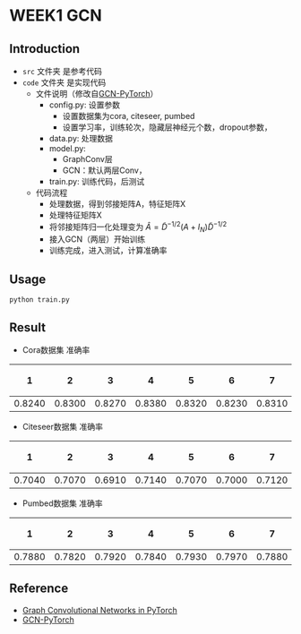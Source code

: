 # WEEK1 GCN
## Introduction
- `src` 文件夹 是参考代码
- `code` 文件夹 是实现代码
  - 文件说明（修改自[GCN-PyTorch](https://github.com/dragen1860/GCN-PyTorch)）
    - config.py: 设置参数
      - 设置数据集为cora, citeseer, pumbed
      - 设置学习率，训练轮次，隐藏层神经元个数，dropout参数，
    - data.py: 处理数据
    - model.py:
      - GraphConv层
      - GCN：默认两层Conv，
    - train.py: 训练代码，后测试
  - 代码流程
    - 处理数据，得到邻接矩阵A，特征矩阵X
    - 处理特征矩阵X
    - 将邻接矩阵归一化处理变为 $\hat{A} = \tilde{D}^{-1/2}(A + I_N)\tilde{D}^{-1/2}$
    - 接入GCN（两层）开始训练
    - 训练完成，进入测试，计算准确率

## Usage
``` shell
python train.py
```

## Result
- Cora数据集 准确率

|  1   |  2   |  3   |  4   |  5   |  6   |  7   |  8   |  9   | 10 | 平均准确率 |
|:----:|:----:|:----:|:----:|:----:|:----:|:----:|:----:|:----:|:--:|:---------:|
|0.8240|0.8300|0.8270|0.8380|0.8320|0.8230|0.8310|0.8260|0.8380|0.8250|**0.8294**|

- Citeseer数据集 准确率

|  1   |  2   |  3   |  4   |  5   |  6   |  7   |  8   |  9   | 10 | 平均准确率 |
|:----:|:----:|:----:|:----:|:----:|:----:|:----:|:----:|:----:|:--:|:---------:|
|0.7040|0.7070|0.6910|0.7140|0.7070|0.7000|0.7120|0.7180|0.7020|0.7140|**0.7069**|

- Pumbed数据集 准确率

|  1   |  2   |  3   |  4   |  5   |  6   |  7   |  8   |  9   | 10 | 平均准确率 |
|:----:|:----:|:----:|:----:|:----:|:----:|:----:|:----:|:----:|:--:|:---------:|
|0.7880|0.7820|0.7920|0.7840|0.7930|0.7970|0.7880|0.7980|0.7810|0.7930|**0.7896**|

## Reference
- [Graph Convolutional Networks in PyTorch](https://github.com/tkipf/pygcn)
- [GCN-PyTorch](https://github.com/dragen1860/GCN-PyTorch) 
